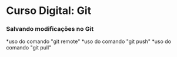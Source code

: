 # Curso Digital: Git

### Salvando modificações no Git 

*uso do comando "git remote"
*uso do comando "git push"
*uso do comando "git pull"
